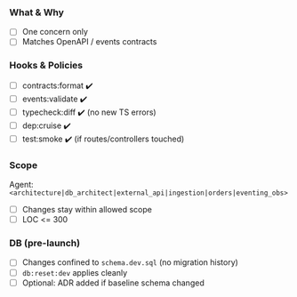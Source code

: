 ### What & Why
- [ ] One concern only
- [ ] Matches OpenAPI / events contracts

### Hooks & Policies
- [ ] contracts:format ✔️
- [ ] events:validate ✔️
- [ ] typecheck:diff ✔️ (no new TS errors)
- [ ] dep:cruise ✔️
- [ ] test:smoke ✔️ (if routes/controllers touched)

### Scope
Agent: `<architecture|db_architect|external_api|ingestion|orders|eventing_obs>`
- [ ] Changes stay within allowed scope
- [ ] LOC <= 300

### DB (pre-launch)
- [ ] Changes confined to `schema.dev.sql` (no migration history)
- [ ] `db:reset:dev` applies cleanly
- [ ] Optional: ADR added if baseline schema changed